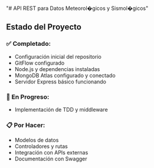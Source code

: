 "# API REST para Datos Meteorol�gicos y Sismol�gicos" 
## Estado del Proyecto

### ✅ Completado:
- Configuración inicial del repositorio
- GitFlow configurado
- Node.js y dependencias instaladas
- MongoDB Atlas configurado y conectado
- Servidor Express básico funcionando

### 🚧 En Progreso:
- Implementación de TDD y middleware

### 📋 Por Hacer:
- Modelos de datos
- Controladores y rutas
- Integración con APIs externas
- Documentación con Swagger